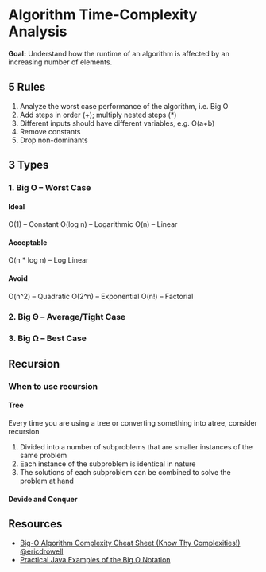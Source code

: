 # Algorithm Time-Complexity Analysis

**Goal:** Understand how the runtime of an algorithm is affected by an increasing number of elements.

## 5 Rules
1. Analyze the worst case performance of the algorithm, i.e. Big O
2. Add steps in order (+); multiply nested steps (*)
3. Different inputs should have different variables, e.g. O(a+b)
4. Remove constants
5. Drop non-dominants

## 3 Types
### 1. Big O – Worst Case

#### Ideal
O(1) – Constant
O(log n) – Logarithmic
O(n) – Linear

#### Acceptable
O(n * log n) – Log Linear

#### Avoid
O(n^2) – Quadratic
O(2^n) – Exponential
O(n!) – Factorial

### 2. Big Θ – Average/Tight Case
### 3. Big Ω – Best Case

## Recursion
### When to use recursion
#### Tree
Every time you are using a tree or converting something into atree, consider recursion
1. Divided into a number of subproblems that are smaller instances of the same problem
2. Each instance of the subproblem is identical in nature
3. The solutions of each subproblem can be combined to solve the problem at hand

#### Devide and Conquer

## Resources

- [Big-O Algorithm Complexity Cheat Sheet (Know Thy Complexities!) @ericdrowell](https://www.bigocheatsheet.com/ "Big O Cheat Sheet")
- [Practical Java Examples of the Big O Notation](https://www.baeldung.com/java-algorithm-complexity "Big O Examples")
